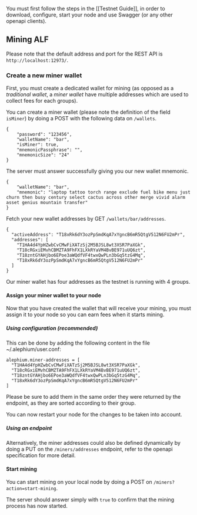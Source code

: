 You must first follow the steps in the [[Testnet Guide]], in order to download, configure, start your node and use Swagger (or any other openapi clients).

## Mining ALF

Please note that the default address and port for the REST API is `http://localhost:12973/`.

### Create a new miner wallet

First, you must create a dedicated wallet for mining (as opposed as a *traditional wallet*, a *miner wallet* have multiple addresses which are used to collect fees for each groups).

You can create a miner wallet (please note the definition of the field `isMiner`) by doing a POST with the following data on `/wallets`.

    {
        "password": "123456",
        "walletName": "bar",
        "isMiner": true,
        "mnemonicPassphrase": "",
        "mnemonicSize": "24"
    }

The server must answer successfully giving you our new wallet mnemonic.

    {
        "walletName": "bar",
        "mnemonic": "laptop tattoo torch range exclude fuel bike menu just churn then busy century select cactus across other merge vivid alarm asset genius mountain transfer"
    }

Fetch your new wallet addresses by GET `/wallets/bar/addresses`.

    {
      "activeAddress": "T18xRk6dY3ozPpSmdKqA7xYgncB6mR5QtgV512N6FU2mPr",
      "addresses": [
        "T1HA4d4YpHZwbCvCMwFiXATzSj2M5BJSL8wt3XSR7PaXGk",
        "T18cRGxiEMvhCBMZTA9FhFX1LXkRYaVM4BvBE971uUQ6zt",
        "T18zntGYAHjbo6EPoe3aWQdfVF4twxQwPLn3bGq5tzG4Mq",
        "T18xRk6dY3ozPpSmdKqA7xYgncB6mR5QtgV512N6FU2mPr"
      ]
    }

Our miner wallet has four addresses as the testnet is running with 4 groups.

#### Assign your miner wallet to your node

Now that you have created the wallet that will receive your mining, you must assign it to your node so you can earn fees when it starts mining.

##### Using configuration (recommended)

This can be done by adding the following content in the file ~/.alephium/user.conf:

    alephium.miner-addresses = [
      "T1HA4d4YpHZwbCvCMwFiXATzSj2M5BJSL8wt3XSR7PaXGk",
      "T18cRGxiEMvhCBMZTA9FhFX1LXkRYaVM4BvBE971uUQ6zt",
      "T18zntGYAHjbo6EPoe3aWQdfVF4twxQwPLn3bGq5tzG4Mq",
      "T18xRk6dY3ozPpSmdKqA7xYgncB6mR5QtgV512N6FU2mPr"
    ]
    
Please be sure to add them in the same order they were returned by the endpoint, as they are sorted according to their group.

You can now restart your node for the changes to be taken into account.

##### Using an endpoint

Alternatively, the miner addresses could also be defined dynamically by doing a PUT on the `/miners/addresses` endpoint, refer to the openapi specification for more detail.

#### Start mining

You can start mining on your local node by doing a POST on `/miners?action=start-mining`.

The server should answer simply with `true` to confirm that the mining process has now started.
